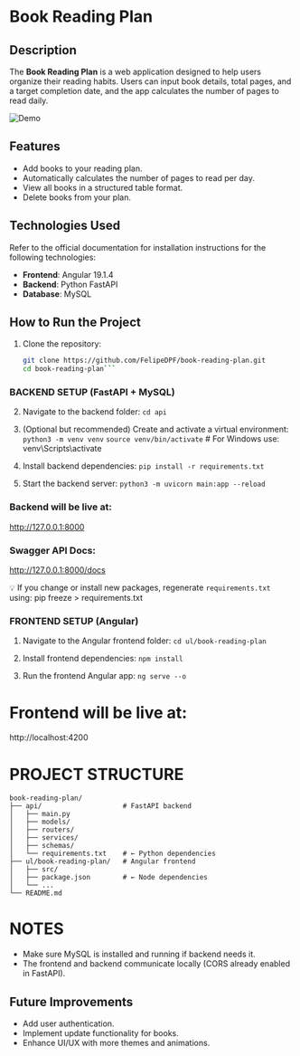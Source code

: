 # Book Reading Plan

## Description
The **Book Reading Plan** is a web application designed to help users organize their reading habits. Users can input book details, total pages, and a target completion date, and the app calculates the number of pages to read daily.

![Demo](demo/demo.gif)

## Features
- Add books to your reading plan.
- Automatically calculates the number of pages to read per day.
- View all books in a structured table format.
- Delete books from your plan.

## Technologies Used
Refer to the official documentation for installation instructions for the following technologies:
- **Frontend**: Angular 19.1.4
- **Backend**: Python FastAPI
- **Database**: MySQL

## How to Run the Project
1. Clone the repository:
   ```bash
   git clone https://github.com/FelipeDPF/book-reading-plan.git
   cd book-reading-plan``` 

### BACKEND SETUP (FastAPI + MySQL)
2. Navigate to the backend folder:
```cd api```

3. (Optional but recommended) Create and activate a virtual environment:
```python3 -m venv venv```
```source venv/bin/activate```  # For Windows use: venv\Scripts\activate

4. Install backend dependencies:
```pip install -r requirements.txt```

5. Start the backend server:
```python3 -m uvicorn main:app --reload```

### Backend will be live at:
http://127.0.0.1:8000
### Swagger API Docs:
http://127.0.0.1:8000/docs

💡 If you change or install new packages, regenerate `requirements.txt` using:
pip freeze > requirements.txt


### FRONTEND SETUP (Angular)
1. Navigate to the Angular frontend folder:
```cd ul/book-reading-plan```

2. Install frontend dependencies:
```npm install```

3. Run the frontend Angular app:
```ng serve --o```

# Frontend will be live at:
http://localhost:4200


# PROJECT STRUCTURE
```
book-reading-plan/
├── api/                    # FastAPI backend
│   ├── main.py
│   ├── models/
│   ├── routers/
│   ├── services/
│   ├── schemas/
│   └── requirements.txt    # ← Python dependencies
├── ul/book-reading-plan/   # Angular frontend
│   ├── src/
│   ├── package.json        # ← Node dependencies
│   └── ...
└── README.md
```

# NOTES
- Make sure MySQL is installed and running if backend needs it.
- The frontend and backend communicate locally (CORS already enabled in FastAPI).

## Future Improvements
- Add user authentication.
- Implement update functionality for books.
- Enhance UI/UX with more themes and animations.
